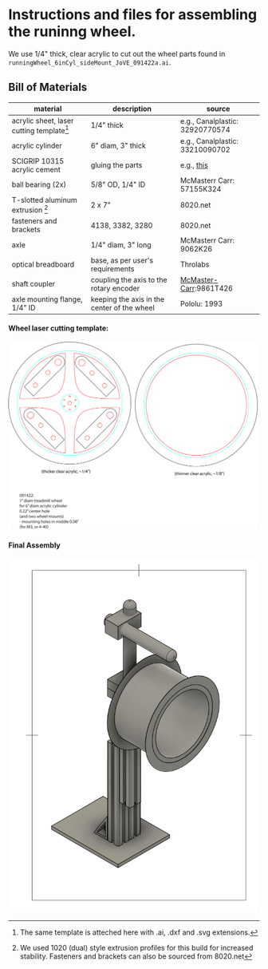 # Instructions and files for assembling the runinng wheel.

We use 1/4" thick, clear acrylic to cut out the wheel parts found in `runningWheel_6inCyl_sideMount_JoVE_091422a.ai`.

## Bill of Materials


| material | description | source |
| -------- | ----------- | ------ |
| acrylic sheet, laser cutting template[^1]  | 1/4" thick | e.g., Canalplastic: 32920770574|
| acrylic cylinder | 6" diam, 3" thick | e.g., Canalplastic: 33210090702|
|SCIGRIP 10315 acrylic cement|gluing the parts|e.g., [this](https://www.amazon.com/SCIGRIP-10315-Acrylic-Cement-Low-VOC/dp/B003HNFLMY)|
| ball bearing (2x)| 5/8" OD, 1/4" ID | McMasterr Carr: 57155K324|
| T-slotted aluminum extrusion [^2] | 2 x 7" | 8020.net |
|fasteners and brackets|4138, 3382, 3280|8020.net|
| axle | 1/4" diam, 3" long | McMasterr Carr: 9062K26|
| optical breadboard | base, as per user's requirements | Throlabs|
|shaft coupler|coupling the axis to the rotary encoder| [McMaster-Carr](https://www.mcmaster.com/shaft-couplings/set-screw-precision-flexible-shaft-couplings/for-shaft-misalignment-type~axial/system-of-measurement~inch/for-shaft-diameter~1-4/length~3-4-2/):9861T426|
|axle mounting flange, 1/4" ID|keeping the axis in the center of the wheel|Pololu: 1993|

#### Wheel laser cutting template:
[^1]: The same template is atteched here with .ai, .dxf and .svg extensions. 
[^2]: We used 1020 (dual) style extrusion profiles for this build for increased stability. Fasteners and brackets can also be sourced from 8020.net 

<img src="runningWheel_6inCyl_sideMount_JoVE_091422a.png" alt="wheel" style="width:500px;"/>

#### Final Assembly
<img src="wheel.png" alt="wheel" style="width:500px;"/>
